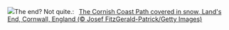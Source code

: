 ![](https://www.bing.com/th?id=OHR.CornwallSnow_EN-US8476437458_UHD.jpg&w=1000)The end? Not quite.:&nbsp;&ensp;[The Cornish Coast Path covered in snow, Land's End, Cornwall, England (© Josef FitzGerald-Patrick/Getty Images)](https://www.bing.com/th?id=OHR.CornwallSnow_EN-US8476437458_UHD.jpg)
<br><br/>
